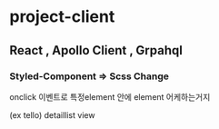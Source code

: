 # project-client

## React , Apollo Client , Grpahql

### Styled-Component => Scss Change

onclick 이벤트로 특정element 안에 element 어케하는거지

(ex tello) detaillist view

